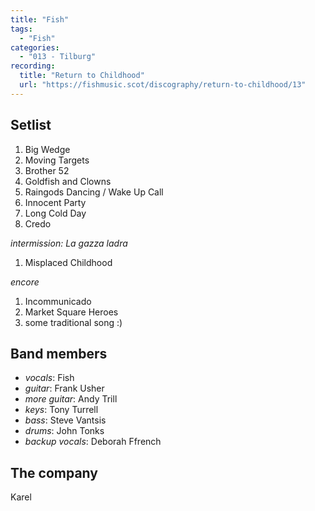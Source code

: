 ```yaml
---
title: "Fish"
tags:
  - "Fish"
categories:
  - "013 - Tilburg"
recording:
  title: "Return to Childhood"
  url: "https://fishmusic.scot/discography/return-to-childhood/13"
---
```

Setlist
-------
1. Big Wedge
1. Moving Targets
1. Brother 52
1. Goldfish and Clowns
1. Raingods Dancing / Wake Up Call
1. Innocent Party
1. Long Cold Day
1. Credo

_intermission: La gazza ladra_

1. Misplaced Childhood

_encore_

1. Incommunicado
1. Market Square Heroes
1. some traditional song :)

Band members
------------
* _vocals_: Fish
* _guitar_: Frank Usher
* _more guitar_: Andy Trill
* _keys_: Tony Turrell
* _bass_: Steve Vantsis
* _drums_: John Tonks
* _backup vocals_: Deborah Ffrench

The company
-----------
Karel
